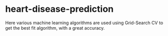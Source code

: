# heart-disease-prediction
Here various machine learning algorithms are used using Grid-Search CV to get the best fit algorithm, with a great accuracy.

